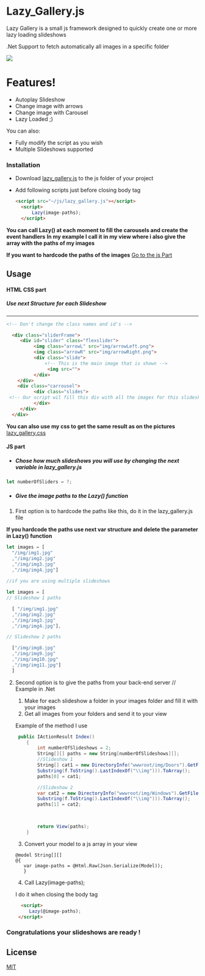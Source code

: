 # Lazy_Gallery.js

Lazy Gallery is a small js framework designed to quickly create one or more lazy loading slideshows

.Net Support to fetch automatically all images in a specific folder

![](gif.gif)

#  Features!

  - Autoplay Slideshow
  - Change image with arrows
  - Change image with Carousel
  - Lazy Loaded ;)


You can also:
  - Fully modify the script as you wish 
  - Multiple Slideshows supported
 



### Installation


* Download [lazy_gallery.js](https://github.com/Sadik-Dev/Lazy_Gallery.js/blob/main/js/lazy_gallery.js) to the js folder of your project
* Add following scripts just before closing body tag

  ```html
  <script src="~/js/lazy_gallery.js"></script>
    <script>
        Lazy(image-paths);
    </script>
  ```

**You can call Lazy() at each moment to fill the carousels and create the event handlers**
**In my example I call it in my view where i also give the array with the paths of my images**

**If you want to hardcode the paths of the images**
[Go to the js Part](#JS-part)



## Usage


#### HTML CSS part


##### Use next Structure for each Slideshow


---

  ```html
 <!-- Don't change the class names and id's -->

    <div class="sliderFrame">
       <div id="slider" class="flexslider">
            <img class="arrowL" src="img/arrowLeft.png">
            <img class="arrowR" src="img/arrowRight.png">
            <div class="slide">
                <!-- This is the main image that is shown -->
                 <img src=""> 
            </div>
      </div>
      <div class="carrousel">
            <div class="slides">
   <!-- Our script wil fill this div with all the images for this slideshow -->
            </div>
       </div>
    </div>
```

**You can also use my css to get the same result as on the pictures**
 [lazy_gallery.css](https://github.com/Sadik-Dev/Lazy_Gallery.js/blob/main/css/lazy_gallery.css) 

#### JS part
 *  ##### Chose how much slideshows you will use by changing the next variable in lazy_gallery.js
  ```javascript
  let numberOfSliders = ?;
```

* ##### Give the image paths to the Lazy() function

1. First option is to hardcode the paths like this, do it in the lazy_gallery.js file

**If you hardcode the paths use next var structure and delete the parameter in Lazy() function**
  ```javascript
let images = [
    "/img/img1.jpg"
    ,"/img/img2.jpg"
    ,"/img/img3.jpg"
    ,"/img/img4.jpg"]
    
//if you are using multiple slideshows

let images = [
  // Slideshow 1 paths

    [ "/img/img1.jpg"
    ,"/img/img2.jpg"
    ,"/img/img3.jpg"
    ,"/img/img4.jpg"],

  // Slideshow 2 paths

    ["/img/img8.jpg"
    ,"/img/img9.jpg"
    ,"/img/img10.jpg"
    ,"/img/img11.jpg"]
    ]

```
2. Second option is to give the paths from your back-end server
    // Example in .Net
    
    1. Make for each slideshow a folder in your images folder and fill it with your images
    2. Get all images from your folders and send it to your view 
    
    Example of the method I use
    
    ```c#
     public IActionResult Index()
        {
            int numberOfSlideshows = 2;
            String[][] paths = new String[numberOfSlideshows][];
            //Slideshow 1
            String[] cat1 = new DirectoryInfo("wwwroot/img/Doors").GetFiles().Select(f =>  f.ToString().
            Substring(f.ToString().LastIndexOf("\\img"))).ToArray();
            paths[0] = cat1;

            //Slideshow 2
            var cat2 = new DirectoryInfo("wwwroot/img/Windows").GetFiles().Select(f => f.ToString().
            Substring(f.ToString().LastIndexOf("\\img"))).ToArray();
            paths[1] = cat2;

       

            return View(paths);
        }
    ```
    
    3. Convert your model to a js array in your view
     ```razor
     @model String[][]
    @{
        var image-paths = @Html.Raw(Json.Serialize(Model));
        }
    ```
    
    4. Call Lazy(image-paths);
    
    I do it when closing the body tag
   ```html
     <script>
        Lazy(@image-paths);
    </script>
     ```

### Congratulations your slideshows are ready !

## License
[MIT](https://github.com/Sadik-Dev/Lazy_Gallery.js/blob/main/LICENSE)
